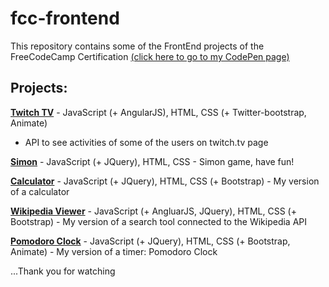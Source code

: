 # fcc-frontend
This repository contains some of the FrontEnd projects of the FreeCodeCamp Certification
[(click here to go to my CodePen page)](https://codepen.io/valeporti/)

## Projects:
[**Twitch TV**](https://codepen.io/valeporti/full/OWeYPG/) - JavaScript (+ AngularJS), HTML, CSS (+ Twitter-bootstrap, Animate) 
- API to see activities of some of the users on twitch.tv page

[**Simon**](https://codepen.io/valeporti/full/xgENjZ/) - JavaScript (+ JQuery), HTML, CSS - Simon game, have fun!

[**Calculator**](https://codepen.io/valeporti/full/mOMJrw/) - JavaScript (+ JQuery), HTML, CSS (+ Bootstrap) - My version of a calculator

[**Wikipedia Viewer**](https://codepen.io/valeporti/full/Nbddwa/) - JavaScript (+ AngluarJS, JQuery), HTML, CSS (+ Bootstrap) - My version of a
search tool connected to the Wikipedia API

[**Pomodoro Clock**](https://codepen.io/valeporti/full/yVKjar/) - JavaScript (+ JQuery), HTML, CSS (+ Bootstrap, Animate) - My version 
of a timer: Pomodoro Clock


...Thank you for watching
